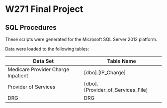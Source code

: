 # W271 Final Project


## SQL Procedures

These scripts were generated for the Microsoft SQL Server 2012 platform.

Data were loaded to the following tables:

| Data Set | Table Name |
| --- | --- |
| Medicare Provider Charge Inpatient | [dbo].[IP_Charge] |
| Provider of Services | [dbo].[Provider_of_Services_File] |
| DRG | DRG|


